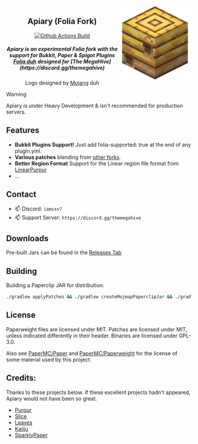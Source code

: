 <img src="apiary.png" alt="Apiary logo" align="right" width="200">
<div align="center">

## Apiary (Folia Fork)

[![Github Actions Build](https://img.shields.io/badge/BUILD-PASSING-green)](https://github.com/ssquadteam/Apiary/releases)

<h5>Apiary is an experimental Folia fork with the support for Bukkit, Paper & Spigot Plugins <a href="https://papermc.io/software/folia">Folia duh</a> designed for [The MegaHive](https://discord.gg/themegahive)</h5>
<h8>Logo designed by <a href="https://minecraft.net/">Mojang</a> duh</h8>
</div>

> [!WARNING]  
> Apiary is under Heavy Development & isn't recommended for production servers.

## Features
 - **Bukkit Plugins Support!** Just add folia-supported: true at the end of any plugin.yml.
 - **Various patches** blending from [other forks](https://github.com/ssquadteam/Apiary#credits).
 - **Better Region Format** Support for the Linear region file format from [LinearPurpur](https://github.com/StupidCraft/LinearPurpur)
 - ...

## Contact

- 📫 Discord: `iamcxv7`
- 📫 Support Server: `https://discord.gg/themegahive`


## Downloads

Pre-built Jars can be found in the [Releases Tab](https://github.com/ssquadtea/Apiary/releases)


## Building

Building a Paperclip JAR for distribution:

```bash
./gradlew applyPatches && ./gradlew createMojmapPaperclipJar && ./gradlew createReobfPaperclipJar
```


## License

Paperweight files are licensed under MIT.
Patches are licensed under MIT, unless indicated differently in their header.
Binaries are licensed under GPL-3.0.

Also see [PaperMC/Paper](https://github.com/PaperMC/Paper) and [PaperMC/Paperweight](https://github.com/PaperMC/paperweight) for the license of some material used by this project.

Credits:
-------------
Thanks to these projects below. If these excellent projects hadn't appeared, Apiary would not have been so great.

- [Purpur](https://github.com/PurpurMC/Purpur)
- [Slice](https://github.com/Cryptite/Slice)
- [Leaves](https://github.com/LeavesMC/Leaves)
- [Kaiiju](https://github.com/KaiijuMC/Kaiiju)
- [SparklyPaper](https://github.com/SparklyPower/SparklyPaper)
